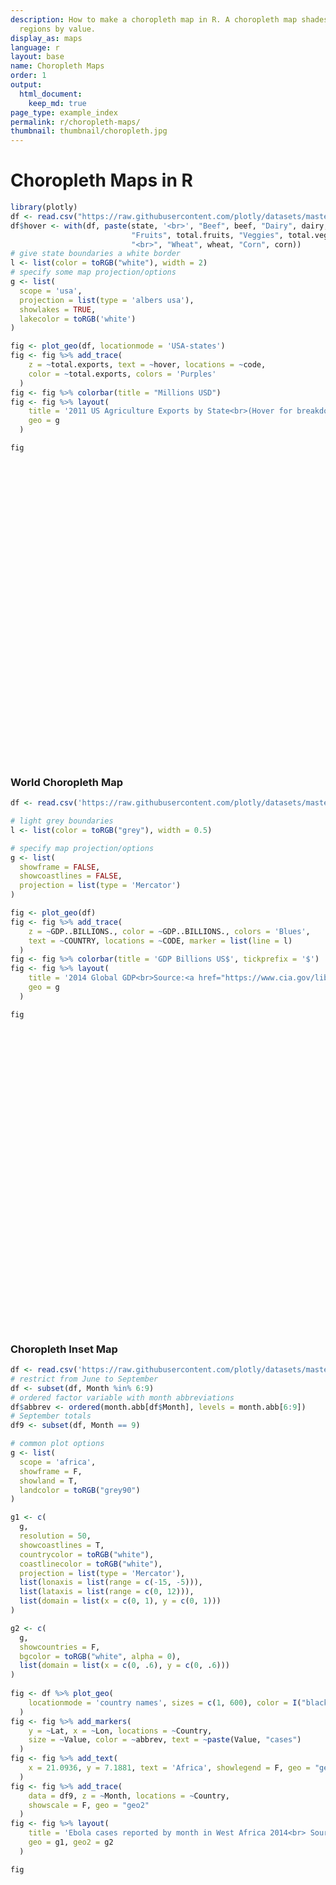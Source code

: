 ```yaml
---
description: How to make a choropleth map in R. A choropleth map shades geographic
  regions by value.
display_as: maps
language: r
layout: base
name: Choropleth Maps
order: 1
output:
  html_document:
    keep_md: true
page_type: example_index
permalink: r/choropleth-maps/
thumbnail: thumbnail/choropleth.jpg
---
```



# Choropleth Maps in R

```r
library(plotly)
df <- read.csv("https://raw.githubusercontent.com/plotly/datasets/master/2011_us_ag_exports.csv")
df$hover <- with(df, paste(state, '<br>', "Beef", beef, "Dairy", dairy, "<br>",
                           "Fruits", total.fruits, "Veggies", total.veggies,
                           "<br>", "Wheat", wheat, "Corn", corn))
# give state boundaries a white border
l <- list(color = toRGB("white"), width = 2)
# specify some map projection/options
g <- list(
  scope = 'usa',
  projection = list(type = 'albers usa'),
  showlakes = TRUE,
  lakecolor = toRGB('white')
)

fig <- plot_geo(df, locationmode = 'USA-states')
fig <- fig %>% add_trace(
    z = ~total.exports, text = ~hover, locations = ~code,
    color = ~total.exports, colors = 'Purples'
  )
fig <- fig %>% colorbar(title = "Millions USD")
fig <- fig %>% layout(
    title = '2011 US Agriculture Exports by State<br>(Hover for breakdown)',
    geo = g
  )

fig
```

<div id="htmlwidget-90cc9cf4cec8a1686347" style="width:672px;height:480px;" class="plotly html-widget"></div>
<script type="application/json" data-for="htmlwidget-90cc9cf4cec8a1686347">{"x":{"visdat":{"17817780cdc0":["function () ","plotlyVisDat"]},"cur_data":"17817780cdc0","attrs":{"17817780cdc0":{"locationmode":"USA-states","alpha_stroke":1,"sizes":[10,100],"spans":[1,20],"z":{},"text":{},"locations":{},"color":{},"colors":"Purples","inherit":true}},"layout":{"margin":{"b":40,"l":60,"t":25,"r":10},"mapType":"geo","scene":{"zaxis":{"title":"total.exports"}},"geo":{"domain":{"x":[0,1],"y":[0,1]},"scope":"usa","projection":{"type":"albers usa"},"showlakes":true,"lakecolor":"rgba(255,255,255,1)"},"hovermode":"closest","showlegend":false,"legend":{"yanchor":"top","y":0.5},"title":"2011 US Agriculture Exports by State<br>(Hover for breakdown)"},"source":"A","config":{"showSendToCloud":false},"data":[{"colorbar":{"title":"Millions USD","ticklen":2,"len":0.5,"lenmode":"fraction","y":1,"yanchor":"top"},"colorscale":[["0","rgba(252,251,253,1)"],["0.0416666666666667","rgba(248,246,250,1)"],["0.0833333333333333","rgba(243,242,248,1)"],["0.125","rgba(239,237,245,1)"],["0.166666666666667","rgba(232,231,242,1)"],["0.208333333333333","rgba(225,224,238,1)"],["0.25","rgba(218,218,235,1)"],["0.291666666666667","rgba(208,208,230,1)"],["0.333333333333333","rgba(198,199,225,1)"],["0.375","rgba(188,189,220,1)"],["0.416666666666667","rgba(178,177,213,1)"],["0.458333333333333","rgba(168,166,207,1)"],["0.5","rgba(158,154,200,1)"],["0.541666666666667","rgba(148,144,195,1)"],["0.583333333333333","rgba(138,135,191,1)"],["0.625","rgba(128,125,186,1)"],["0.666666666666667","rgba(121,110,178,1)"],["0.708333333333333","rgba(114,96,171,1)"],["0.75","rgba(106,81,163,1)"],["0.791666666666667","rgba(99,67,156,1)"],["0.833333333333333","rgba(92,54,150,1)"],["0.875","rgba(84,39,143,1)"],["0.916666666666667","rgba(77,28,137,1)"],["0.958333333333333","rgba(70,16,131,1)"],["1","rgba(63,0,125,1)"]],"showscale":true,"locationmode":"USA-states","z":[1390.63,13.31,1463.17,3586.02,16472.88,1851.33,259.62,282.19,3764.09,2860.84,401.84,2078.89,8709.48,5050.23,11273.76,4589.01,1889.15,1914.23,278.37,692.75,248.65,3164.16,7192.33,2170.8,3933.42,1718,7114.13,139.89,73.06,500.4,751.58,1488.9,3806.05,3761.96,3979.79,1646.41,1794.57,1969.87,31.59,929.93,3770.19,1535.13,6648.22,453.39,180.14,1146.48,3894.81,138.89,3090.23,349.69],"text":["Alabama <br> Beef 34.4 Dairy 4.06 <br> Fruits 25.11 Veggies 14.33 <br> Wheat 70 Corn 34.9","Alaska <br> Beef 0.2 Dairy 0.19 <br> Fruits 0 Veggies 1.56 <br> Wheat 0 Corn 0","Arizona <br> Beef 71.3 Dairy 105.48 <br> Fruits 60.27 Veggies 386.91 <br> Wheat 48.7 Corn 7.3","Arkansas <br> Beef 53.2 Dairy 3.53 <br> Fruits 6.88 Veggies 11.45 <br> Wheat 114.5 Corn 69.5","California <br> Beef 228.7 Dairy 929.95 <br> Fruits 8736.4 Veggies 2106.79 <br> Wheat 249.3 Corn 34.6","Colorado <br> Beef 261.4 Dairy 71.94 <br> Fruits 17.99 Veggies 118.27 <br> Wheat 400.5 Corn 183.2","Connecticut <br> Beef 1.1 Dairy 9.49 <br> Fruits 13.1 Veggies 11.16 <br> Wheat 0 Corn 0","Delaware <br> Beef 0.4 Dairy 2.3 <br> Fruits 1.53 Veggies 20.03 <br> Wheat 22.9 Corn 26.9","Florida <br> Beef 42.6 Dairy 66.31 <br> Fruits 1371.36 Veggies 450.86 <br> Wheat 1.8 Corn 3.5","Georgia <br> Beef 31 Dairy 38.38 <br> Fruits 233.51 Veggies 154.77 <br> Wheat 65.4 Corn 57.8","Hawaii <br> Beef 4 Dairy 1.16 <br> Fruits 55.51 Veggies 24.83 <br> Wheat 0 Corn 0","Idaho <br> Beef 119.8 Dairy 294.6 <br> Fruits 21.64 Veggies 319.19 <br> Wheat 568.2 Corn 24","Illinois <br> Beef 53.7 Dairy 45.82 <br> Fruits 12.53 Veggies 39.95 <br> Wheat 223.8 Corn 2228.5","Indiana <br> Beef 21.9 Dairy 89.7 <br> Fruits 12.98 Veggies 37.89 <br> Wheat 114 Corn 1123.2","Iowa <br> Beef 289.8 Dairy 107 <br> Fruits 3.24 Veggies 7.1 <br> Wheat 3.1 Corn 2529.8","Kansas <br> Beef 659.3 Dairy 65.45 <br> Fruits 3.11 Veggies 9.32 <br> Wheat 1426.5 Corn 457.3","Kentucky <br> Beef 54.8 Dairy 28.27 <br> Fruits 6.6 Veggies 0 <br> Wheat 149.3 Corn 179.1","Louisiana <br> Beef 19.8 Dairy 6.02 <br> Fruits 17.83 Veggies 17.25 <br> Wheat 78.7 Corn 91.4","Maine <br> Beef 1.4 Dairy 16.18 <br> Fruits 52.01 Veggies 62.9 <br> Wheat 0 Corn 0","Maryland <br> Beef 5.6 Dairy 24.81 <br> Fruits 12.9 Veggies 20.43 <br> Wheat 55.8 Corn 54.1","Massachusetts <br> Beef 0.6 Dairy 5.81 <br> Fruits 80.83 Veggies 21.13 <br> Wheat 0 Corn 0","Michigan <br> Beef 37.7 Dairy 214.82 <br> Fruits 257.69 Veggies 189.96 <br> Wheat 247 Corn 381.5","Minnesota <br> Beef 112.3 Dairy 218.05 <br> Fruits 7.91 Veggies 120.37 <br> Wheat 538.1 Corn 1264.3","Mississippi <br> Beef 12.8 Dairy 5.45 <br> Fruits 17.04 Veggies 27.87 <br> Wheat 102.2 Corn 110","Missouri <br> Beef 137.2 Dairy 34.26 <br> Fruits 13.18 Veggies 17.9 <br> Wheat 161.7 Corn 428.8","Montana <br> Beef 105 Dairy 6.82 <br> Fruits 3.3 Veggies 45.27 <br> Wheat 1198.1 Corn 5.4","Nebraska <br> Beef 762.2 Dairy 30.07 <br> Fruits 2.16 Veggies 53.5 <br> Wheat 292.3 Corn 1735.9","Nevada <br> Beef 21.8 Dairy 16.57 <br> Fruits 1.19 Veggies 27.93 <br> Wheat 5.4 Corn 0","New Hampshire <br> Beef 0.6 Dairy 7.46 <br> Fruits 7.98 Veggies 4.5 <br> Wheat 0 Corn 0","New Jersey <br> Beef 0.8 Dairy 3.37 <br> Fruits 109.45 Veggies 56.54 <br> Wheat 6.7 Corn 10.1","New Mexico <br> Beef 117.2 Dairy 191.01 <br> Fruits 101.9 Veggies 43.88 <br> Wheat 13.9 Corn 11.2","New York <br> Beef 22.2 Dairy 331.8 <br> Fruits 202.56 Veggies 143.37 <br> Wheat 29.9 Corn 106.1","North Carolina <br> Beef 24.8 Dairy 24.9 <br> Fruits 74.47 Veggies 150.45 <br> Wheat 200.3 Corn 92.2","North Dakota <br> Beef 78.5 Dairy 8.14 <br> Fruits 0.25 Veggies 130.79 <br> Wheat 1664.5 Corn 236.1","Ohio <br> Beef 36.2 Dairy 134.57 <br> Fruits 27.21 Veggies 53.53 <br> Wheat 207.4 Corn 535.1","Oklahoma <br> Beef 337.6 Dairy 24.35 <br> Fruits 9.24 Veggies 8.9 <br> Wheat 324.8 Corn 27.5","Oregon <br> Beef 58.8 Dairy 63.66 <br> Fruits 315.04 Veggies 126.5 <br> Wheat 320.3 Corn 11.7","Pennsylvania <br> Beef 50.9 Dairy 280.87 <br> Fruits 89.48 Veggies 38.26 <br> Wheat 41 Corn 112.1","Rhode Island <br> Beef 0.1 Dairy 0.52 <br> Fruits 2.83 Veggies 3.02 <br> Wheat 0 Corn 0","South Carolina <br> Beef 15.2 Dairy 7.62 <br> Fruits 53.45 Veggies 42.66 <br> Wheat 55.3 Corn 32.1","South Dakota <br> Beef 193.5 Dairy 46.77 <br> Fruits 0.8 Veggies 4.06 <br> Wheat 704.5 Corn 643.6","Tennessee <br> Beef 51.1 Dairy 21.18 <br> Fruits 6.23 Veggies 24.67 <br> Wheat 100 Corn 88.8","Texas <br> Beef 961 Dairy 240.55 <br> Fruits 99.9 Veggies 115.23 <br> Wheat 309.7 Corn 167.2","Utah <br> Beef 27.9 Dairy 48.6 <br> Fruits 12.34 Veggies 6.6 <br> Wheat 42.8 Corn 5.3","Vermont <br> Beef 6.2 Dairy 65.98 <br> Fruits 8.01 Veggies 4.05 <br> Wheat 0 Corn 0","Virginia <br> Beef 39.5 Dairy 47.85 <br> Fruits 36.48 Veggies 27.25 <br> Wheat 77.5 Corn 39.5","Washington <br> Beef 59.2 Dairy 154.18 <br> Fruits 1738.57 Veggies 363.79 <br> Wheat 786.3 Corn 29.5","West Virginia <br> Beef 12 Dairy 3.9 <br> Fruits 11.54 Veggies 0 <br> Wheat 1.6 Corn 3.5","Wisconsin <br> Beef 107.3 Dairy 633.6 <br> Fruits 133.8 Veggies 148.99 <br> Wheat 96.7 Corn 460.5","Wyoming <br> Beef 75.1 Dairy 2.89 <br> Fruits 0.17 Veggies 10.23 <br> Wheat 20.7 Corn 9"],"locations":["AL","AK","AZ","AR","CA","CO","CT","DE","FL","GA","HI","ID","IL","IN","IA","KS","KY","LA","ME","MD","MA","MI","MN","MS","MO","MT","NE","NV","NH","NJ","NM","NY","NC","ND","OH","OK","OR","PA","RI","SC","SD","TN","TX","UT","VT","VA","WA","WV","WI","WY"],"type":"choropleth","marker":{"line":{"colorbar":{"title":"","ticklen":2},"cmin":13.31,"cmax":16472.88,"colorscale":[["0","rgba(252,251,253,1)"],["0.0416666666666667","rgba(248,246,250,1)"],["0.0833333333333333","rgba(243,242,248,1)"],["0.125","rgba(239,237,245,1)"],["0.166666666666667","rgba(232,231,242,1)"],["0.208333333333333","rgba(225,224,238,1)"],["0.25","rgba(218,218,235,1)"],["0.291666666666667","rgba(208,208,230,1)"],["0.333333333333333","rgba(198,199,225,1)"],["0.375","rgba(188,189,220,1)"],["0.416666666666667","rgba(178,177,213,1)"],["0.458333333333333","rgba(168,166,207,1)"],["0.5","rgba(158,154,200,1)"],["0.541666666666667","rgba(148,144,195,1)"],["0.583333333333333","rgba(138,135,191,1)"],["0.625","rgba(128,125,186,1)"],["0.666666666666667","rgba(121,110,178,1)"],["0.708333333333333","rgba(114,96,171,1)"],["0.75","rgba(106,81,163,1)"],["0.791666666666667","rgba(99,67,156,1)"],["0.833333333333333","rgba(92,54,150,1)"],["0.875","rgba(84,39,143,1)"],["0.916666666666667","rgba(77,28,137,1)"],["0.958333333333333","rgba(70,16,131,1)"],["1","rgba(63,0,125,1)"]],"showscale":false,"color":[1390.63,13.31,1463.17,3586.02,16472.88,1851.33,259.62,282.19,3764.09,2860.84,401.84,2078.89,8709.48,5050.23,11273.76,4589.01,1889.15,1914.23,278.37,692.75,248.65,3164.16,7192.33,2170.8,3933.42,1718,7114.13,139.89,73.06,500.4,751.58,1488.9,3806.05,3761.96,3979.79,1646.41,1794.57,1969.87,31.59,929.93,3770.19,1535.13,6648.22,453.39,180.14,1146.48,3894.81,138.89,3090.23,349.69]}},"geo":"geo","frame":null}],"highlight":{"on":"plotly_click","persistent":false,"dynamic":false,"selectize":false,"opacityDim":0.2,"selected":{"opacity":1},"debounce":0},"shinyEvents":["plotly_hover","plotly_click","plotly_selected","plotly_relayout","plotly_brushed","plotly_brushing","plotly_clickannotation","plotly_doubleclick","plotly_deselect","plotly_afterplot","plotly_sunburstclick"],"base_url":"https://plot.ly"},"evals":[],"jsHooks":[]}</script>


### World Choropleth Map


```r
df <- read.csv('https://raw.githubusercontent.com/plotly/datasets/master/2014_world_gdp_with_codes.csv')

# light grey boundaries
l <- list(color = toRGB("grey"), width = 0.5)

# specify map projection/options
g <- list(
  showframe = FALSE,
  showcoastlines = FALSE,
  projection = list(type = 'Mercator')
)

fig <- plot_geo(df)
fig <- fig %>% add_trace(
    z = ~GDP..BILLIONS., color = ~GDP..BILLIONS., colors = 'Blues',
    text = ~COUNTRY, locations = ~CODE, marker = list(line = l)
  )
fig <- fig %>% colorbar(title = 'GDP Billions US$', tickprefix = '$')
fig <- fig %>% layout(
    title = '2014 Global GDP<br>Source:<a href="https://www.cia.gov/library/publications/the-world-factbook/fields/2195.html">CIA World Factbook</a>',
    geo = g
  )

fig
```

<div id="htmlwidget-278bb17de15941ae5c9a" style="width:672px;height:480px;" class="plotly html-widget"></div>
<script type="application/json" data-for="htmlwidget-278bb17de15941ae5c9a">{"x":{"visdat":{"17815af63b5f":["function () ","plotlyVisDat"]},"cur_data":"17815af63b5f","attrs":{"17815af63b5f":{"alpha_stroke":1,"sizes":[10,100],"spans":[1,20],"z":{},"color":{},"colors":"Blues","text":{},"locations":{},"marker":{"line":{"color":"rgba(190,190,190,1)","width":0.5}},"inherit":true}},"layout":{"margin":{"b":40,"l":60,"t":25,"r":10},"mapType":"geo","scene":{"zaxis":{"title":"GDP..BILLIONS."}},"geo":{"domain":{"x":[0,1],"y":[0,1]},"showframe":false,"showcoastlines":false,"projection":{"type":"Mercator"}},"hovermode":"closest","showlegend":false,"legend":{"yanchor":"top","y":0.5},"title":"2014 Global GDP<br>Source:<a href=\"https://www.cia.gov/library/publications/the-world-factbook/fields/2195.html\">CIA World Factbook<\/a>"},"source":"A","config":{"showSendToCloud":false},"data":[{"colorbar":{"title":"GDP Billions US$","ticklen":2,"len":0.5,"lenmode":"fraction","y":1,"yanchor":"top","tickprefix":"$"},"colorscale":[["0","rgba(247,251,255,1)"],["0.0416666666666667","rgba(239,246,252,1)"],["0.0833333333333333","rgba(230,240,250,1)"],["0.125","rgba(222,235,247,1)"],["0.166666666666667","rgba(214,230,244,1)"],["0.208333333333333","rgba(206,224,242,1)"],["0.25","rgba(198,219,239,1)"],["0.291666666666667","rgba(185,213,234,1)"],["0.333333333333333","rgba(172,208,230,1)"],["0.375","rgba(158,202,225,1)"],["0.416666666666667","rgba(142,193,221,1)"],["0.458333333333333","rgba(125,183,218,1)"],["0.5","rgba(107,174,214,1)"],["0.541666666666667","rgba(94,165,209,1)"],["0.583333333333333","rgba(81,155,203,1)"],["0.625","rgba(66,146,198,1)"],["0.666666666666667","rgba(57,135,192,1)"],["0.708333333333333","rgba(46,124,187,1)"],["0.75","rgba(33,113,181,1)"],["0.791666666666667","rgba(27,102,173,1)"],["0.833333333333333","rgba(19,91,164,1)"],["0.875","rgba(8,81,156,1)"],["0.916666666666667","rgba(9,70,139,1)"],["0.958333333333333","rgba(9,59,123,1)"],["1","rgba(8,48,107,1)"]],"showscale":true,"z":[21.71,13.4,227.8,0.75,4.8,131.4,0.18,1.24,536.2,10.88,2.52,1483,436.1,77.91,8.65,34.05,186.6,4.28,75.25,527.8,1.67,9.24,5.2,2.09,34.08,19.55,16.3,2244,1.1,17.43,55.08,13.38,65.29,3.04,1.98,16.9,32.16,1794,2.25,1.73,15.84,264.1,10360,400.1,0.72,32.67,14.11,0.18,50.46,33.96,57.18,77.15,5.6,21.34,205.6,347.2,1.58,0.51,64.05,100.5,284.9,25.14,15.4,3.87,26.36,49.86,0.16,2.32,4.17,276.3,2902,7.15,20.68,0.92,16.13,3820,35.48,1.85,246.4,2.16,0.84,4.6,58.3,2.74,1.04,6.77,3.14,8.92,19.37,292.7,129.7,16.2,2048,856.1,402.7,232.2,245.8,4.08,305,2129,13.92,4770,5.77,36.55,225.6,62.72,0.16,28,1410,5.99,179.3,7.65,11.71,32.82,47.5,2.46,2.07,49.34,5.11,48.72,63.93,51.68,10.92,11.19,4.41,336.9,2.41,12.04,10.57,0.18,4.29,12.72,1296,0.34,7.74,6.06,11.73,4.66,112.6,16.59,13.11,19.64,880.4,11.1,201,11.85,594.3,8.29,0.01,1.23,511.6,80.54,237.5,0.65,44.69,16.1,31.3,208.2,284.6,552.2,228.2,93.52,212,199,2057,8,0.81,1.35,0.56,0.22,0.75,0.83,1.86,0.36,777.9,15.88,42.65,1.47,5.41,307.9,304.1,99.75,49.93,1.16,2.37,341.2,11.89,1400,71.57,70.03,5.27,3.84,559.1,679,64.7,529.5,9.16,36.62,373.8,4.51,4.84,0.49,29.63,49.12,813.3,43.5,0.04,26.09,134.9,416.4,2848,17420,55.6,63.08,0.82,209.2,187.8,5.08,6.64,45.45,25.61,13.74],"text":["Afghanistan","Albania","Algeria","American Samoa","Andorra","Angola","Anguilla","Antigua and Barbuda","Argentina","Armenia","Aruba","Australia","Austria","Azerbaijan","Bahamas, The","Bahrain","Bangladesh","Barbados","Belarus","Belgium","Belize","Benin","Bermuda","Bhutan","Bolivia","Bosnia and Herzegovina","Botswana","Brazil","British Virgin Islands","Brunei","Bulgaria","Burkina Faso","Burma","Burundi","Cabo Verde","Cambodia","Cameroon","Canada","Cayman Islands","Central African Republic","Chad","Chile","China","Colombia","Comoros","Congo, Democratic Republic of the","Congo, Republic of the","Cook Islands","Costa Rica","Cote d'Ivoire","Croatia","Cuba","Curacao","Cyprus","Czech Republic","Denmark","Djibouti","Dominica","Dominican Republic","Ecuador","Egypt","El Salvador","Equatorial Guinea","Eritrea","Estonia","Ethiopia","Falkland Islands (Islas Malvinas)","Faroe Islands","Fiji","Finland","France","French Polynesia","Gabon","Gambia, The","Georgia","Germany","Ghana","Gibraltar","Greece","Greenland","Grenada","Guam","Guatemala","Guernsey","Guinea-Bissau","Guinea","Guyana","Haiti","Honduras","Hong Kong","Hungary","Iceland","India","Indonesia","Iran","Iraq","Ireland","Isle of Man","Israel","Italy","Jamaica","Japan","Jersey","Jordan","Kazakhstan","Kenya","Kiribati","Korea, North","Korea, South","Kosovo","Kuwait","Kyrgyzstan","Laos","Latvia","Lebanon","Lesotho","Liberia","Libya","Liechtenstein","Lithuania","Luxembourg","Macau","Macedonia","Madagascar","Malawi","Malaysia","Maldives","Mali","Malta","Marshall Islands","Mauritania","Mauritius","Mexico","Micronesia, Federated States of","Moldova","Monaco","Mongolia","Montenegro","Morocco","Mozambique","Namibia","Nepal","Netherlands","New Caledonia","New Zealand","Nicaragua","Nigeria","Niger","Niue","Northern Mariana Islands","Norway","Oman","Pakistan","Palau","Panama","Papua New Guinea","Paraguay","Peru","Philippines","Poland","Portugal","Puerto Rico","Qatar","Romania","Russia","Rwanda","Saint Kitts and Nevis","Saint Lucia","Saint Martin","Saint Pierre and Miquelon","Saint Vincent and the Grenadines","Samoa","San Marino","Sao Tome and Principe","Saudi Arabia","Senegal","Serbia","Seychelles","Sierra Leone","Singapore","Sint Maarten","Slovakia","Slovenia","Solomon Islands","Somalia","South Africa","South Sudan","Spain","Sri Lanka","Sudan","Suriname","Swaziland","Sweden","Switzerland","Syria","Taiwan","Tajikistan","Tanzania","Thailand","Timor-Leste","Togo","Tonga","Trinidad and Tobago","Tunisia","Turkey","Turkmenistan","Tuvalu","Uganda","Ukraine","United Arab Emirates","United Kingdom","United States","Uruguay","Uzbekistan","Vanuatu","Venezuela","Vietnam","Virgin Islands","West Bank","Yemen","Zambia","Zimbabwe"],"locations":["AFG","ALB","DZA","ASM","AND","AGO","AIA","ATG","ARG","ARM","ABW","AUS","AUT","AZE","BHM","BHR","BGD","BRB","BLR","BEL","BLZ","BEN","BMU","BTN","BOL","BIH","BWA","BRA","VGB","BRN","BGR","BFA","MMR","BDI","CPV","KHM","CMR","CAN","CYM","CAF","TCD","CHL","CHN","COL","COM","COD","COG","COK","CRI","CIV","HRV","CUB","CUW","CYP","CZE","DNK","DJI","DMA","DOM","ECU","EGY","SLV","GNQ","ERI","EST","ETH","FLK","FRO","FJI","FIN","FRA","PYF","GAB","GMB","GEO","DEU","GHA","GIB","GRC","GRL","GRD","GUM","GTM","GGY","GNB","GIN","GUY","HTI","HND","HKG","HUN","ISL","IND","IDN","IRN","IRQ","IRL","IMN","ISR","ITA","JAM","JPN","JEY","JOR","KAZ","KEN","KIR","PRK","KOR","KSV","KWT","KGZ","LAO","LVA","LBN","LSO","LBR","LBY","LIE","LTU","LUX","MAC","MKD","MDG","MWI","MYS","MDV","MLI","MLT","MHL","MRT","MUS","MEX","FSM","MDA","MCO","MNG","MNE","MAR","MOZ","NAM","NPL","NLD","NCL","NZL","NIC","NGA","NER","NIU","MNP","NOR","OMN","PAK","PLW","PAN","PNG","PRY","PER","PHL","POL","PRT","PRI","QAT","ROU","RUS","RWA","KNA","LCA","MAF","SPM","VCT","WSM","SMR","STP","SAU","SEN","SRB","SYC","SLE","SGP","SXM","SVK","SVN","SLB","SOM","ZAF","SSD","ESP","LKA","SDN","SUR","SWZ","SWE","CHE","SYR","TWN","TJK","TZA","THA","TLS","TGO","TON","TTO","TUN","TUR","TKM","TUV","UGA","UKR","ARE","GBR","USA","URY","UZB","VUT","VEN","VNM","VGB","WBG","YEM","ZMB","ZWE"],"marker":{"line":{"colorbar":{"title":"","ticklen":2},"cmin":0.01,"cmax":17420,"colorscale":[["0","rgba(247,251,255,1)"],["0.0416666666666667","rgba(239,246,252,1)"],["0.0833333333333333","rgba(230,240,250,1)"],["0.125","rgba(222,235,247,1)"],["0.166666666666667","rgba(214,230,244,1)"],["0.208333333333333","rgba(206,224,242,1)"],["0.25","rgba(198,219,239,1)"],["0.291666666666667","rgba(185,213,234,1)"],["0.333333333333333","rgba(172,208,230,1)"],["0.375","rgba(158,202,225,1)"],["0.416666666666667","rgba(142,193,221,1)"],["0.458333333333333","rgba(125,183,218,1)"],["0.5","rgba(107,174,214,1)"],["0.541666666666667","rgba(94,165,209,1)"],["0.583333333333333","rgba(81,155,203,1)"],["0.625","rgba(66,146,198,1)"],["0.666666666666667","rgba(57,135,192,1)"],["0.708333333333333","rgba(46,124,187,1)"],["0.75","rgba(33,113,181,1)"],["0.791666666666667","rgba(27,102,173,1)"],["0.833333333333333","rgba(19,91,164,1)"],["0.875","rgba(8,81,156,1)"],["0.916666666666667","rgba(9,70,139,1)"],["0.958333333333333","rgba(9,59,123,1)"],["1","rgba(8,48,107,1)"]],"showscale":false,"color":"rgba(190,190,190,1)","width":0.5}},"type":"choropleth","geo":"geo","frame":null}],"highlight":{"on":"plotly_click","persistent":false,"dynamic":false,"selectize":false,"opacityDim":0.2,"selected":{"opacity":1},"debounce":0},"shinyEvents":["plotly_hover","plotly_click","plotly_selected","plotly_relayout","plotly_brushed","plotly_brushing","plotly_clickannotation","plotly_doubleclick","plotly_deselect","plotly_afterplot","plotly_sunburstclick"],"base_url":"https://plot.ly"},"evals":[],"jsHooks":[]}</script>

### Choropleth Inset Map


```r
df <- read.csv('https://raw.githubusercontent.com/plotly/datasets/master/2014_ebola.csv')
# restrict from June to September
df <- subset(df, Month %in% 6:9)
# ordered factor variable with month abbreviations
df$abbrev <- ordered(month.abb[df$Month], levels = month.abb[6:9])
# September totals
df9 <- subset(df, Month == 9)

# common plot options
g <- list(
  scope = 'africa',
  showframe = F,
  showland = T,
  landcolor = toRGB("grey90")
)

g1 <- c(
  g,
  resolution = 50,
  showcoastlines = T,
  countrycolor = toRGB("white"),
  coastlinecolor = toRGB("white"),
  projection = list(type = 'Mercator'),
  list(lonaxis = list(range = c(-15, -5))),
  list(lataxis = list(range = c(0, 12))),
  list(domain = list(x = c(0, 1), y = c(0, 1)))
)

g2 <- c(
  g,
  showcountries = F,
  bgcolor = toRGB("white", alpha = 0),
  list(domain = list(x = c(0, .6), y = c(0, .6)))
)
 
fig <- df %>% plot_geo(
    locationmode = 'country names', sizes = c(1, 600), color = I("black")
  )
fig <- fig %>% add_markers(
    y = ~Lat, x = ~Lon, locations = ~Country,
    size = ~Value, color = ~abbrev, text = ~paste(Value, "cases")
  )
fig <- fig %>% add_text(
    x = 21.0936, y = 7.1881, text = 'Africa', showlegend = F, geo = "geo2"
  )
fig <- fig %>% add_trace(
    data = df9, z = ~Month, locations = ~Country,
    showscale = F, geo = "geo2"
  )
fig <- fig %>% layout(
    title = 'Ebola cases reported by month in West Africa 2014<br> Source: <a href="https://data.hdx.rwlabs.org/dataset/rowca-ebola-cases">HDX</a>',
    geo = g1, geo2 = g2
  )

fig
```

<div id="htmlwidget-ac578896ef89a07f1a86" style="width:672px;height:480px;" class="plotly html-widget"></div>
<script type="application/json" data-for="htmlwidget-ac578896ef89a07f1a86">{"x":{"visdat":{"178128cd4850":["function () ","plotlyVisDat"],"17812d5bd5d6":["function () ","data"]},"cur_data":"17812d5bd5d6","attrs":{"178128cd4850":{"locationmode":"country names","color":{},"alpha_stroke":1,"sizes":[1,600],"spans":[1,20],"x":{},"y":{},"type":"scatter","mode":"markers","locations":{},"size":{},"text":{},"inherit":true},"178128cd4850.1":{"locationmode":"country names","color":["black"],"alpha_stroke":1,"sizes":[1,600],"spans":[1,20],"x":21.0936,"y":7.1881,"text":"Africa","type":"scatter","mode":"text","showlegend":false,"geo":"geo2","inherit":true},"17812d5bd5d6":{"locationmode":"country names","color":["black"],"alpha_stroke":1,"sizes":[1,600],"spans":[1,20],"z":{},"locations":{},"showscale":false,"geo":"geo2","inherit":true}},"layout":{"margin":{"b":40,"l":60,"t":25,"r":10},"mapType":"geo","title":"Ebola cases reported by month in West Africa 2014<br> Source: <a href=\"https://data.hdx.rwlabs.org/dataset/rowca-ebola-cases\">HDX<\/a>","geo":{"domain":{"x":[0,1],"y":[0,1]},"scope":"africa","showframe":false,"showland":true,"landcolor":"rgba(229,229,229,1)","resolution":50,"showcoastlines":true,"countrycolor":"rgba(255,255,255,1)","coastlinecolor":"rgba(255,255,255,1)","projection.type":"Mercator","lonaxis":{"range":[-15,-5]},"lataxis":{"range":[0,12]}},"geo2":{"scope":"africa","showframe":false,"showland":true,"landcolor":"rgba(229,229,229,1)","showcountries":false,"bgcolor":"rgba(255,255,255,0)","domain":{"x":[0,0.6],"y":[0,0.6]}},"scene":{"zaxis":{"title":"Month"}},"hovermode":"closest","showlegend":true},"source":"A","config":{"showSendToCloud":false},"data":[{"locationmode":"country names","type":"scattergeo","mode":"markers","locations":["Guinea","Liberia","Senegal","Sierra Leone"],"text":["1022 cases","3362 cases","3 cases","1940 cases"],"name":"Sep","marker":{"color":"rgba(253,231,37,1)","size":[182.963403748884,600,1.35644153525736,346.570068432014],"sizemode":"area","line":{"color":"rgba(253,231,37,1)"}},"textfont":{"color":"rgba(253,231,37,1)","size":[182.963403748884,600,1.35644153525736,346.570068432014]},"line":{"color":"rgba(253,231,37,1)"},"geo":"geo","lat":[9.95,6.43,14.5,8.46],"lon":[-9.7,-9.43,-14.45,-11.78],"frame":null},{"locationmode":"country names","type":"scattergeo","mode":"markers","locations":["Guinea","Liberia","Senegal","Sierra Leone"],"text":["771 cases","1395 cases","1 cases","1216 cases"],"name":"Aug","marker":{"color":"rgba(53,183,121,1)","size":[138.229991074085,249.439750074383,1,217.538232668849],"sizemode":"area","line":{"color":"rgba(53,183,121,1)"}},"textfont":{"color":"rgba(53,183,121,1)","size":[138.229991074085,249.439750074383,1,217.538232668849]},"line":{"color":"rgba(53,183,121,1)"},"geo":"geo","lat":[9.95,6.43,14.5,8.46],"lon":[-9.7,-9.43,-14.45,-11.78],"frame":null},{"locationmode":"country names","type":"scattergeo","mode":"markers","locations":["Guinea","Liberia","Sierra Leone"],"text":["460 cases","329 cases","533 cases"],"name":"Jul","marker":{"color":"rgba(49,104,142,1)","size":[82.803332341565,59.4564117822077,95.8134483784588],"sizemode":"area","line":{"color":"rgba(49,104,142,1)"}},"textfont":{"color":"rgba(49,104,142,1)","size":[82.803332341565,59.4564117822077,95.8134483784588]},"line":{"color":"rgba(49,104,142,1)"},"geo":"geo","lat":[9.95,6.43,8.46],"lon":[-9.7,-9.43,-11.78],"frame":null},{"locationmode":"country names","type":"scattergeo","mode":"markers","locations":["Guinea","Liberia","Sierra Leone"],"text":["413 cases","107 cases","239 cases"],"name":"Jun","marker":{"color":"rgba(68,1,84,1)","size":[74.426956263017,19.8914013686403,43.4165426956263],"sizemode":"area","line":{"color":"rgba(68,1,84,1)"}},"textfont":{"color":"rgba(68,1,84,1)","size":[74.426956263017,19.8914013686403,43.4165426956263]},"line":{"color":"rgba(68,1,84,1)"},"geo":"geo","lat":[9.95,6.43,8.46],"lon":[-9.7,-9.43,-11.78],"frame":null},{"locationmode":"country names","text":"Africa","type":"scattergeo","mode":"text","showlegend":false,"geo":"geo2","marker":{"color":"rgba(0,0,0,1)","line":{"color":"rgba(0,0,0,1)"}},"textfont":{"color":"rgba(0,0,0,1)"},"line":{"color":"rgba(0,0,0,1)"},"lat":[7.1881],"lon":[21.0936],"frame":null},{"locationmode":"country names","z":[9,9,9,9],"locations":["Guinea","Liberia","Senegal","Sierra Leone"],"showscale":false,"geo":"geo2","type":"choropleth","marker":{"color":"rgba(0,0,0,1)","line":{"color":"rgba(0,0,0,1)"}},"frame":null}],"highlight":{"on":"plotly_click","persistent":false,"dynamic":false,"selectize":false,"opacityDim":0.2,"selected":{"opacity":1},"debounce":0},"shinyEvents":["plotly_hover","plotly_click","plotly_selected","plotly_relayout","plotly_brushed","plotly_brushing","plotly_clickannotation","plotly_doubleclick","plotly_deselect","plotly_afterplot","plotly_sunburstclick"],"base_url":"https://plot.ly"},"evals":[],"jsHooks":[]}</script>
